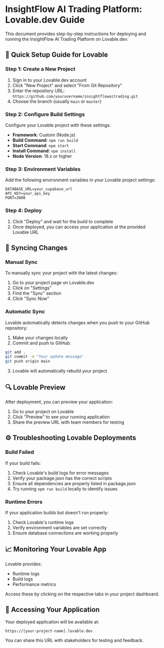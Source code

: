 # InsightFlow AI Trading Platform: Lovable.dev Guide

This document provides step-by-step instructions for deploying and running the InsightFlow AI Trading Platform on Lovable.dev.

## 🚀 Quick Setup Guide for Lovable

### Step 1: Create a New Project

1. Sign in to your Lovable.dev account
2. Click "New Project" and select "From Git Repository"
3. Enter the repository URL: `https://github.com/yourusername/insightflowaitrading.git`
4. Choose the branch (usually `main` or `master`)

### Step 2: Configure Build Settings

Configure your Lovable project with these settings:

- **Framework**: Custom (Node.js)
- **Build Command**: `npm run build`
- **Start Command**: `npm start`
- **Install Command**: `npm install`
- **Node Version**: 18.x or higher

### Step 3: Environment Variables

Add the following environment variables in your Lovable project settings:

```
DATABASE_URL=your_supabase_url
API_KEY=your_api_key
PORT=3000
```

### Step 4: Deploy

1. Click "Deploy" and wait for the build to complete
2. Once deployed, you can access your application at the provided Lovable URL

## 🔄 Syncing Changes

### Manual Sync

To manually sync your project with the latest changes:

1. Go to your project page on Lovable.dev
2. Click on "Settings"
3. Find the "Sync" section
4. Click "Sync Now"

### Automatic Sync

Lovable automatically detects changes when you push to your GitHub repository:

1. Make your changes locally
2. Commit and push to GitHub:
```bash
git add .
git commit -m "Your update message"
git push origin main
```
3. Lovable will automatically rebuild your project

## 🔍 Lovable Preview

After deployment, you can preview your application:

1. Go to your project on Lovable
2. Click "Preview" to see your running application
3. Share the preview URL with team members for testing

## ⚙️ Troubleshooting Lovable Deployments

### Build Failed

If your build fails:

1. Check Lovable's build logs for error messages
2. Verify your package.json has the correct scripts
3. Ensure all dependencies are properly listed in package.json
4. Try running `npm run build` locally to identify issues

### Runtime Errors

If your application builds but doesn't run properly:

1. Check Lovable's runtime logs
2. Verify environment variables are set correctly
3. Ensure database connections are working properly

## 📈 Monitoring Your Lovable App

Lovable provides:

- Runtime logs
- Build logs
- Performance metrics

Access these by clicking on the respective tabs in your project dashboard.

## 🚪 Accessing Your Application

Your deployed application will be available at:

```
https://[your-project-name].lovable.dev
```

You can share this URL with stakeholders for testing and feedback. 